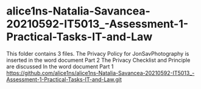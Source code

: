 # alice1ns-Natalia-Savancea-20210592-IT5013_-Assessment-1-Practical-Tasks-IT-and-Law
This folder contains 3 files.
The Privacy Policy for JonSavPhotography is inserted in the word document  Part 2
The Privacy Checklist and Principle are discussed In the word document Part 1
https://github.com/alice1ns/alice1ns-Natalia-Savancea-20210592-IT5013_-Assessment-1-Practical-Tasks-IT-and-Law.git
